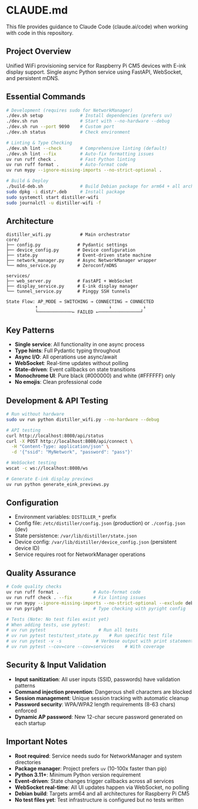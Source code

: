 # CLAUDE.md

This file provides guidance to Claude Code (claude.ai/code) when working with code in this
repository.

## Project Overview

Unified WiFi provisioning service for Raspberry Pi CM5 devices with E-ink display support. Single
async Python service using FastAPI, WebSocket, and persistent mDNS.

## Essential Commands

```bash
# Development (requires sudo for NetworkManager)
./dev.sh setup              # Install dependencies (prefers uv)
./dev.sh run                # Start with --no-hardware --debug
./dev.sh run --port 9090    # Custom port
./dev.sh status             # Check environment

# Linting & Type Checking
./dev.sh lint --check       # Comprehensive linting (default)
./dev.sh lint --fix         # Auto-fix formatting issues
uv run ruff check .         # Fast Python linting
uv run ruff format .        # Auto-format code
uv run mypy --ignore-missing-imports --no-strict-optional .

# Build & Deploy
./build-deb.sh              # Build Debian package for arm64 + all architectures
sudo dpkg -i dist/*.deb     # Install package
sudo systemctl start distiller-wifi
sudo journalctl -u distiller-wifi -f
```

## Architecture

```
distiller_wifi.py           # Main orchestrator
core/
├── config.py              # Pydantic settings
├── device_config.py       # Device configuration
├── state.py               # Event-driven state machine
├── network_manager.py     # Async NetworkManager wrapper
└── mdns_service.py        # Zeroconf/mDNS

services/
├── web_server.py          # FastAPI + WebSocket
├── display_service.py     # E-ink display manager
└── tunnel_service.py      # Pinggy SSH tunnels

State Flow: AP_MODE → SWITCHING → CONNECTING → CONNECTED
           ↑                           ↓            ↓
           └─────────────← FAILED ←────────────────┘
```

## Key Patterns

- **Single service**: All functionality in one async process
- **Type hints**: Full Pydantic typing throughout
- **Async I/O**: All operations use async/await
- **WebSocket**: Real-time updates without polling
- **State-driven**: Event callbacks on state transitions
- **Monochrome UI**: Pure black (#000000) and white (#FFFFFF) only
- **No emojis**: Clean professional code

## Development & API Testing

```bash
# Run without hardware
sudo uv run python distiller_wifi.py --no-hardware --debug

# API testing
curl http://localhost:8080/api/status
curl -X POST http://localhost:8080/api/connect \
  -H "Content-Type: application/json" \
  -d '{"ssid": "MyNetwork", "password": "pass"}'

# WebSocket testing
wscat -c ws://localhost:8080/ws

# Generate E-ink display previews
uv run python generate_eink_previews.py
```

## Configuration

- Environment variables: `DISTILLER_*` prefix
- Config file: `/etc/distiller/config.json` (production) or `./config.json` (dev)
- State persistence: `/var/lib/distiller/state.json`
- Device config: `/var/lib/distiller/device_config.json` (persistent device ID)
- Service requires root for NetworkManager operations

## Quality Assurance

```bash
# Code quality checks
uv run ruff format .             # Auto-format code
uv run ruff check . --fix        # Fix linting issues
uv run mypy --ignore-missing-imports --no-strict-optional --exclude debian .
uv run pyright                   # Type checking with pyright config

# Tests (Note: No test files exist yet)
# When adding tests, use pytest:
# uv run pytest                    # Run all tests
# uv run pytest tests/test_state.py    # Run specific test file
# uv run pytest -v -s             # Verbose output with print statements
# uv run pytest --cov=core --cov=services    # With coverage
```

## Security & Input Validation

- **Input sanitization**: All user inputs (SSID, passwords) have validation patterns
- **Command injection prevention**: Dangerous shell characters are blocked
- **Session management**: Unique session tracking with automatic cleanup
- **Password security**: WPA/WPA2 length requirements (8-63 chars) enforced
- **Dynamic AP password**: New 12-char secure password generated on each startup

## Important Notes

- **Root required**: Service needs sudo for NetworkManager and system directories
- **Package manager**: Project prefers `uv` (10-100x faster than pip)
- **Python 3.11+**: Minimum Python version requirement
- **Event-driven**: State changes trigger callbacks across all services
- **WebSocket real-time**: All UI updates happen via WebSocket, no polling
- **Debian build**: Targets arm64 and all architectures for Raspberry Pi CM5
- **No test files yet**: Test infrastructure is configured but no tests written
